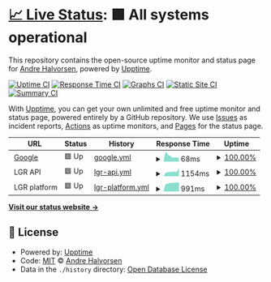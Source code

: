 # [📈 Live Status](https://demo.upptime.js.org): <!--live status--> **🟩 All systems operational**

This repository contains the open-source uptime monitor and status page for [Andre Halvorsen](https://demo.upptime.js.org), powered by [Upptime](https://github.com/upptime/upptime).

[![Uptime CI](https://github.com/Adathor/upptime/workflows/Uptime%20CI/badge.svg)](https://github.com/Adathor/upptime/actions?query=workflow%3A%22Uptime+CI%22)
[![Response Time CI](https://github.com/Adathor/upptime/workflows/Response%20Time%20CI/badge.svg)](https://github.com/Adathor/upptime/actions?query=workflow%3A%22Response+Time+CI%22)
[![Graphs CI](https://github.com/Adathor/upptime/workflows/Graphs%20CI/badge.svg)](https://github.com/Adathor/upptime/actions?query=workflow%3A%22Graphs+CI%22)
[![Static Site CI](https://github.com/Adathor/upptime/workflows/Static%20Site%20CI/badge.svg)](https://github.com/Adathor/upptime/actions?query=workflow%3A%22Static+Site+CI%22)
[![Summary CI](https://github.com/Adathor/upptime/workflows/Summary%20CI/badge.svg)](https://github.com/Adathor/upptime/actions?query=workflow%3A%22Summary+CI%22)

With [Upptime](https://upptime.js.org), you can get your own unlimited and free uptime monitor and status page, powered entirely by a GitHub repository. We use [Issues](https://github.com/Adathor/upptime/issues) as incident reports, [Actions](https://github.com/Adathor/upptime/actions) as uptime monitors, and [Pages](https://demo.upptime.js.org) for the status page.

<!--start: status pages-->
<!-- This summary is generated by Upptime (https://github.com/upptime/upptime) -->
<!-- Do not edit this manually, your changes will be overwritten -->
<!-- prettier-ignore -->
| URL | Status | History | Response Time | Uptime |
| --- | ------ | ------- | ------------- | ------ |
| <img alt="" src="https://favicons.githubusercontent.com/www.google.com" height="13"> [Google](https://www.google.com) | 🟩 Up | [google.yml](https://github.com/apinter/furry-octo-engine/commits/HEAD/history/google.yml) | <details><summary><img alt="Response time graph" src="./graphs/google/response-time-week.png" height="20"> 68ms</summary><br><a href="https://apinter.github.io/furry-octo-engine/history/google"><img alt="Response time 77" src="https://img.shields.io/endpoint?url=https%3A%2F%2Fraw.githubusercontent.com%2Fapinter%2Ffurry-octo-engine%2FHEAD%2Fapi%2Fgoogle%2Fresponse-time.json"></a><br><a href="https://apinter.github.io/furry-octo-engine/history/google"><img alt="24-hour response time 95" src="https://img.shields.io/endpoint?url=https%3A%2F%2Fraw.githubusercontent.com%2Fapinter%2Ffurry-octo-engine%2FHEAD%2Fapi%2Fgoogle%2Fresponse-time-day.json"></a><br><a href="https://apinter.github.io/furry-octo-engine/history/google"><img alt="7-day response time 68" src="https://img.shields.io/endpoint?url=https%3A%2F%2Fraw.githubusercontent.com%2Fapinter%2Ffurry-octo-engine%2FHEAD%2Fapi%2Fgoogle%2Fresponse-time-week.json"></a><br><a href="https://apinter.github.io/furry-octo-engine/history/google"><img alt="30-day response time 77" src="https://img.shields.io/endpoint?url=https%3A%2F%2Fraw.githubusercontent.com%2Fapinter%2Ffurry-octo-engine%2FHEAD%2Fapi%2Fgoogle%2Fresponse-time-month.json"></a><br><a href="https://apinter.github.io/furry-octo-engine/history/google"><img alt="1-year response time 77" src="https://img.shields.io/endpoint?url=https%3A%2F%2Fraw.githubusercontent.com%2Fapinter%2Ffurry-octo-engine%2FHEAD%2Fapi%2Fgoogle%2Fresponse-time-year.json"></a></details> | <details><summary><a href="https://apinter.github.io/furry-octo-engine/history/google">100.00%</a></summary><a href="https://apinter.github.io/furry-octo-engine/history/google"><img alt="All-time uptime 100.00%" src="https://img.shields.io/endpoint?url=https%3A%2F%2Fraw.githubusercontent.com%2Fapinter%2Ffurry-octo-engine%2FHEAD%2Fapi%2Fgoogle%2Fuptime.json"></a><br><a href="https://apinter.github.io/furry-octo-engine/history/google"><img alt="24-hour uptime 100.00%" src="https://img.shields.io/endpoint?url=https%3A%2F%2Fraw.githubusercontent.com%2Fapinter%2Ffurry-octo-engine%2FHEAD%2Fapi%2Fgoogle%2Fuptime-day.json"></a><br><a href="https://apinter.github.io/furry-octo-engine/history/google"><img alt="7-day uptime 100.00%" src="https://img.shields.io/endpoint?url=https%3A%2F%2Fraw.githubusercontent.com%2Fapinter%2Ffurry-octo-engine%2FHEAD%2Fapi%2Fgoogle%2Fuptime-week.json"></a><br><a href="https://apinter.github.io/furry-octo-engine/history/google"><img alt="30-day uptime 100.00%" src="https://img.shields.io/endpoint?url=https%3A%2F%2Fraw.githubusercontent.com%2Fapinter%2Ffurry-octo-engine%2FHEAD%2Fapi%2Fgoogle%2Fuptime-month.json"></a><br><a href="https://apinter.github.io/furry-octo-engine/history/google"><img alt="1-year uptime 100.00%" src="https://img.shields.io/endpoint?url=https%3A%2F%2Fraw.githubusercontent.com%2Fapinter%2Ffurry-octo-engine%2FHEAD%2Fapi%2Fgoogle%2Fuptime-year.json"></a></details>
| <img alt="" src="https://favicons.githubusercontent.com/null" height="13"> LGR API | 🟩 Up | [lgr-api.yml](https://github.com/apinter/furry-octo-engine/commits/HEAD/history/lgr-api.yml) | <details><summary><img alt="Response time graph" src="./graphs/lgr-api/response-time-week.png" height="20"> 1154ms</summary><br><a href="https://apinter.github.io/furry-octo-engine/history/lgr-api"><img alt="Response time 1019" src="https://img.shields.io/endpoint?url=https%3A%2F%2Fraw.githubusercontent.com%2Fapinter%2Ffurry-octo-engine%2FHEAD%2Fapi%2Flgr-api%2Fresponse-time.json"></a><br><a href="https://apinter.github.io/furry-octo-engine/history/lgr-api"><img alt="24-hour response time 815" src="https://img.shields.io/endpoint?url=https%3A%2F%2Fraw.githubusercontent.com%2Fapinter%2Ffurry-octo-engine%2FHEAD%2Fapi%2Flgr-api%2Fresponse-time-day.json"></a><br><a href="https://apinter.github.io/furry-octo-engine/history/lgr-api"><img alt="7-day response time 1154" src="https://img.shields.io/endpoint?url=https%3A%2F%2Fraw.githubusercontent.com%2Fapinter%2Ffurry-octo-engine%2FHEAD%2Fapi%2Flgr-api%2Fresponse-time-week.json"></a><br><a href="https://apinter.github.io/furry-octo-engine/history/lgr-api"><img alt="30-day response time 1019" src="https://img.shields.io/endpoint?url=https%3A%2F%2Fraw.githubusercontent.com%2Fapinter%2Ffurry-octo-engine%2FHEAD%2Fapi%2Flgr-api%2Fresponse-time-month.json"></a><br><a href="https://apinter.github.io/furry-octo-engine/history/lgr-api"><img alt="1-year response time 1019" src="https://img.shields.io/endpoint?url=https%3A%2F%2Fraw.githubusercontent.com%2Fapinter%2Ffurry-octo-engine%2FHEAD%2Fapi%2Flgr-api%2Fresponse-time-year.json"></a></details> | <details><summary><a href="https://apinter.github.io/furry-octo-engine/history/lgr-api">100.00%</a></summary><a href="https://apinter.github.io/furry-octo-engine/history/lgr-api"><img alt="All-time uptime 100.00%" src="https://img.shields.io/endpoint?url=https%3A%2F%2Fraw.githubusercontent.com%2Fapinter%2Ffurry-octo-engine%2FHEAD%2Fapi%2Flgr-api%2Fuptime.json"></a><br><a href="https://apinter.github.io/furry-octo-engine/history/lgr-api"><img alt="24-hour uptime 100.00%" src="https://img.shields.io/endpoint?url=https%3A%2F%2Fraw.githubusercontent.com%2Fapinter%2Ffurry-octo-engine%2FHEAD%2Fapi%2Flgr-api%2Fuptime-day.json"></a><br><a href="https://apinter.github.io/furry-octo-engine/history/lgr-api"><img alt="7-day uptime 100.00%" src="https://img.shields.io/endpoint?url=https%3A%2F%2Fraw.githubusercontent.com%2Fapinter%2Ffurry-octo-engine%2FHEAD%2Fapi%2Flgr-api%2Fuptime-week.json"></a><br><a href="https://apinter.github.io/furry-octo-engine/history/lgr-api"><img alt="30-day uptime 100.00%" src="https://img.shields.io/endpoint?url=https%3A%2F%2Fraw.githubusercontent.com%2Fapinter%2Ffurry-octo-engine%2FHEAD%2Fapi%2Flgr-api%2Fuptime-month.json"></a><br><a href="https://apinter.github.io/furry-octo-engine/history/lgr-api"><img alt="1-year uptime 100.00%" src="https://img.shields.io/endpoint?url=https%3A%2F%2Fraw.githubusercontent.com%2Fapinter%2Ffurry-octo-engine%2FHEAD%2Fapi%2Flgr-api%2Fuptime-year.json"></a></details>
| <img alt="" src="https://favicons.githubusercontent.com/null" height="13"> LGR platform | 🟩 Up | [lgr-platform.yml](https://github.com/apinter/furry-octo-engine/commits/HEAD/history/lgr-platform.yml) | <details><summary><img alt="Response time graph" src="./graphs/lgr-platform/response-time-week.png" height="20"> 991ms</summary><br><a href="https://apinter.github.io/furry-octo-engine/history/lgr-platform"><img alt="Response time 964" src="https://img.shields.io/endpoint?url=https%3A%2F%2Fraw.githubusercontent.com%2Fapinter%2Ffurry-octo-engine%2FHEAD%2Fapi%2Flgr-platform%2Fresponse-time.json"></a><br><a href="https://apinter.github.io/furry-octo-engine/history/lgr-platform"><img alt="24-hour response time 911" src="https://img.shields.io/endpoint?url=https%3A%2F%2Fraw.githubusercontent.com%2Fapinter%2Ffurry-octo-engine%2FHEAD%2Fapi%2Flgr-platform%2Fresponse-time-day.json"></a><br><a href="https://apinter.github.io/furry-octo-engine/history/lgr-platform"><img alt="7-day response time 991" src="https://img.shields.io/endpoint?url=https%3A%2F%2Fraw.githubusercontent.com%2Fapinter%2Ffurry-octo-engine%2FHEAD%2Fapi%2Flgr-platform%2Fresponse-time-week.json"></a><br><a href="https://apinter.github.io/furry-octo-engine/history/lgr-platform"><img alt="30-day response time 964" src="https://img.shields.io/endpoint?url=https%3A%2F%2Fraw.githubusercontent.com%2Fapinter%2Ffurry-octo-engine%2FHEAD%2Fapi%2Flgr-platform%2Fresponse-time-month.json"></a><br><a href="https://apinter.github.io/furry-octo-engine/history/lgr-platform"><img alt="1-year response time 964" src="https://img.shields.io/endpoint?url=https%3A%2F%2Fraw.githubusercontent.com%2Fapinter%2Ffurry-octo-engine%2FHEAD%2Fapi%2Flgr-platform%2Fresponse-time-year.json"></a></details> | <details><summary><a href="https://apinter.github.io/furry-octo-engine/history/lgr-platform">100.00%</a></summary><a href="https://apinter.github.io/furry-octo-engine/history/lgr-platform"><img alt="All-time uptime 100.00%" src="https://img.shields.io/endpoint?url=https%3A%2F%2Fraw.githubusercontent.com%2Fapinter%2Ffurry-octo-engine%2FHEAD%2Fapi%2Flgr-platform%2Fuptime.json"></a><br><a href="https://apinter.github.io/furry-octo-engine/history/lgr-platform"><img alt="24-hour uptime 100.00%" src="https://img.shields.io/endpoint?url=https%3A%2F%2Fraw.githubusercontent.com%2Fapinter%2Ffurry-octo-engine%2FHEAD%2Fapi%2Flgr-platform%2Fuptime-day.json"></a><br><a href="https://apinter.github.io/furry-octo-engine/history/lgr-platform"><img alt="7-day uptime 100.00%" src="https://img.shields.io/endpoint?url=https%3A%2F%2Fraw.githubusercontent.com%2Fapinter%2Ffurry-octo-engine%2FHEAD%2Fapi%2Flgr-platform%2Fuptime-week.json"></a><br><a href="https://apinter.github.io/furry-octo-engine/history/lgr-platform"><img alt="30-day uptime 100.00%" src="https://img.shields.io/endpoint?url=https%3A%2F%2Fraw.githubusercontent.com%2Fapinter%2Ffurry-octo-engine%2FHEAD%2Fapi%2Flgr-platform%2Fuptime-month.json"></a><br><a href="https://apinter.github.io/furry-octo-engine/history/lgr-platform"><img alt="1-year uptime 100.00%" src="https://img.shields.io/endpoint?url=https%3A%2F%2Fraw.githubusercontent.com%2Fapinter%2Ffurry-octo-engine%2FHEAD%2Fapi%2Flgr-platform%2Fuptime-year.json"></a></details>

<!--end: status pages-->

[**Visit our status website →**](https://demo.upptime.js.org)

## 📄 License

- Powered by: [Upptime](https://github.com/upptime/upptime)
- Code: [MIT](./LICENSE) © [Andre Halvorsen](https://demo.upptime.js.org)
- Data in the `./history` directory: [Open Database License](https://opendatacommons.org/licenses/odbl/1-0/)
